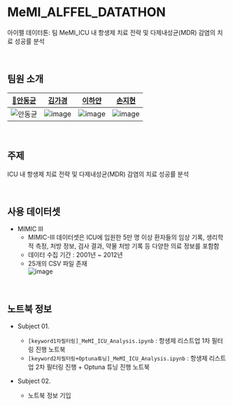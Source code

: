 # MeMI_ALFFEL_DATATHON
아이펠 데이터톤: 팀 MeMI_ICU 내 항생제 치료 전략 및 다제내성균(MDR) 감염의 치료 성공률 분석

<br>

## 팀원 소개
| [👑안동균]() | [김가경]() | [이하얀](https://github.com/hayannn) | [손지현]() |
|:-----------------------------------------------------------------------------------------------:|:-----------------------------------------------------------------------------------------------:|:-------------------------------------------------------------------------------------------------:|:-------------------------------------------------------------------------------------------------:|
|  ![안동균](https://github.com/user-attachments/assets/9b93a4cb-722d-4196-b537-5488c663c1e5)  |  ![image](https://github.com/user-attachments/assets/525cd00d-a760-46bb-9b3f-637b1e1cd196) | ![image](https://github.com/user-attachments/assets/fb2de7ba-8053-48b0-8529-0778a1b8cac7)  | ![image](https://github.com/user-attachments/assets/56537ffe-17e9-45ed-81ab-6e88da523c27) |


<br>

## 주제
ICU 내 항생제 치료 전략 및 다제내성균(MDR) 감염의 치료 성공률 분석

<br>

## 사용 데이터셋
- MIMIC III
  - MIMIC-III 데이터셋은 ICU에 입원한 5만 명 이상 환자들의 임상 기록, 생리학적 측정, 처방 정보, 검사 결과, 약물 처방 기록 등 다양한 의료 정보를 포함함
  - 데이터 수집 기간 : 2001년 ~ 2012년
  - 25개의 CSV 파일 존재  <br>
![image](https://github.com/user-attachments/assets/6f2fed3c-5562-4986-ae26-aa3239e409df)

<br>

## 노트북 정보
- Subject 01.
  - `[keyword1차필터링]_MeMI_ICU_Analysis.ipynb` : 항생제 리스트업 1차 필터링 진행 노트북
  - `[keyword2차필터링+Optuna튜닝]_MeMI_ICU_Analysis.ipynb` : 항생제 리스트업 2차 필터링 진행 + Optuna 튜닝 진행 노트북

- Subject 02.
  - 노트북 정보 기입

